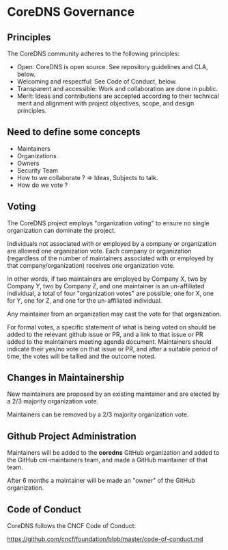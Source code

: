# CoreDNS Governance

## Principles

The CoreDNS community adheres to the following principles:

- Open: CoreDNS is open source. See repository guidelines and CLA, below.
- Welcoming and respectful: See Code of Conduct, below.
- Transparent and accessible: Work and collaboration are done in public.
- Merit: Ideas and contributions are accepted according to their technical merit and alignment with project objectives, scope, and design principles.

## Need to define some concepts
- Maintainers
- Organizations
- Owners
- Security Team
- How to we collaborate ? => Ideas, Subjects to talk.
- How do we vote ?

## Voting

The CoreDNS project employs "organization voting" to ensure no single organization can dominate the project.

Individuals not associated with or employed by a company or organization are allowed one organization vote. Each company or organization (regardless of the number of maintainers associated with or employed by that company/organization) receives one organization vote.

In other words, if two maintainers are employed by Company X, two by Company Y, two by Company Z, and one maintainer is an un-affiliated individual, a total of four "organization votes" are possible; one for X, one for Y, one for Z, and one for the un-affiliated individual.

Any maintainer from an organization may cast the vote for that organization.

For formal votes, a specific statement of what is being voted on should be added to the relevant github issue or PR, and a link to that issue or PR added to the maintainers meeting agenda document. Maintainers should indicate their yes/no vote on that issue or PR, and after a suitable period of time, the votes will be tallied and the outcome noted.

## Changes in Maintainership

New maintainers are proposed by an existing maintainer and are elected by a 2/3 majority organization vote.

Maintainers can be removed by a 2/3 majority organization vote.

## Github Project Administration

Maintainers will be added to the __coredns__ GitHub organization and added to the GitHub cni-maintainers team, and made a GitHub maintainer of that team.

After 6 months a maintainer will be made an "owner" of the GitHub organization.

## Code of Conduct

CoreDNS follows the CNCF Code of Conduct:

https://github.com/cncf/foundation/blob/master/code-of-conduct.md
